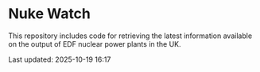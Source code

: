 # Nuke Watch

This repository includes code for retrieving the latest information available on the output of EDF nuclear power plants in the UK.

Last updated: 2025-10-19 16:17